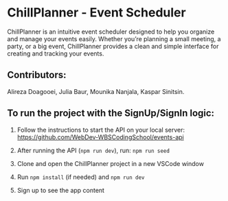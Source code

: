 # ChillPlanner - Event Scheduler
ChillPlanner is an intuitive event scheduler designed to help you organize and manage your events easily. Whether you’re planning a small meeting, a party, or a big event, ChillPlanner provides a clean and simple interface for creating and tracking your events.

## Contributors: 
Alireza Doagooei, Julia Baur, Mounika Nanjala, Kaspar Sinitsin.

## To run the project with the SignUp/SignIn logic:
1. Follow the instructions to start the API on your local server: https://github.com/WebDev-WBSCodingSchool/events-api

2. After running the API (```npm run dev```), run: ```npm run seed```

3. Clone and open the ChillPlanner project in a new VSCode window

4. Run ```npm install``` (if needed) and ```npm run dev```

5. Sign up to see the app content
